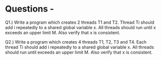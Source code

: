# Questions -

Q1.) Write a program which creates 2 threads T1 and T2. Thread Ti should add i repeatedly to a shared global variable x. All threads should run until x exceeds an upper limit M. Also verify that x is consistent.

Q2.) Write a program which creates 4 threads T1, T2, T3 and T4. Each thread Ti should add i repeatedly to a shared global variable x. All threads should run until exceeds an upper limit M. Also verify that x is consistent.
